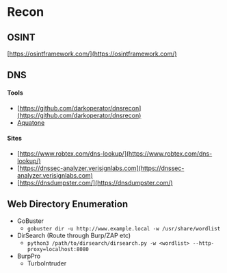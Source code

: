 # Recon

## OSINT

[https://osintframework.com/](https://osintframework.com/)

## DNS

#### Tools

* [https://github.com/darkoperator/dnsrecon](https://github.com/darkoperator/dnsrecon)
* [Aquatone](https://github.com/michenriksen/aquatone)

#### Sites

* [https://www.robtex.com/dns-lookup/](https://www.robtex.com/dns-lookup/)
* [https://dnssec-analyzer.verisignlabs.com](https://dnssec-analyzer.verisignlabs.com)
* [https://dnsdumpster.com/](https://dnsdumpster.com/)

## Web Directory Enumeration

* GoBuster
  * `gobuster dir -u http://www.example.local -w /usr/share/wordlist`
* DirSearch \(Route through Burp/ZAP etc\)
  * `python3 /path/to/dirsearch/dirsearch.py -w <wordlist> --http-proxy=localhost:8080`
* BurpPro
  * TurboIntruder



